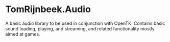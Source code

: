 # TomRijnbeek.Audio
A basic audio library to be used in conjunction with OpenTK. Contains basic sound loading, playing, and streaming, and related functionality mostly aimed at games.
